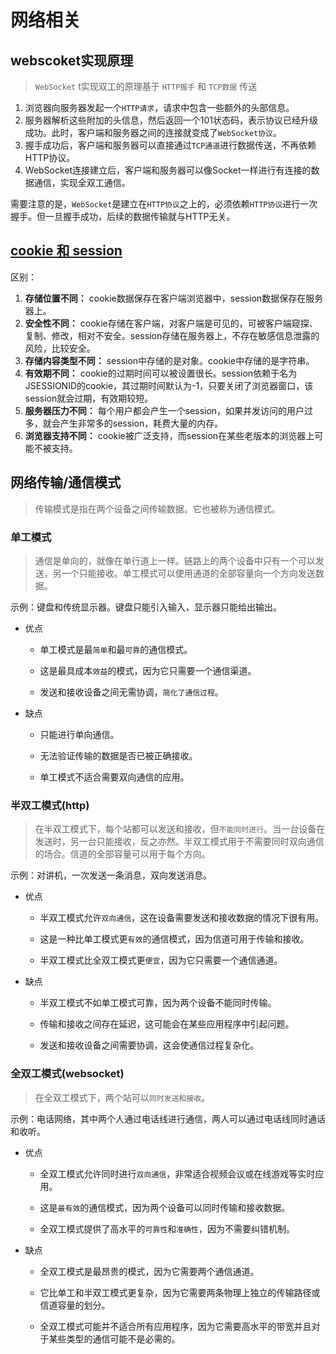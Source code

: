 # 网络相关

## webscoket实现原理

> `WebSocket` t实现双工的原理基于 `HTTP握手` 和 `TCP数据` 传送

1. 浏览器向服务器发起一个`HTTP请求`，请求中包含一些额外的头部信息。
2. 服务器解析这些附加的头信息，然后返回一个101状态码，表示协议已经升级成功。此时，客户端和服务器之间的连接就变成了`WebSocket协议`。
3. 握手成功后，客户端和服务器可以直接通过`TCP通道`进行数据传送，不再依赖HTTP协议。
4. WebSocket连接建立后，客户端和服务器可以像Socket一样进行有连接的数据通信，实现全双工通信。

需要注意的是，`WebSocket`是建立在`HTTP协议`之上的，必须依赖`HTTP协议`进行一次握手。但一旦握手成功，后续的数据传输就与HTTP无关。

## [cookie 和 session](https://blog.csdn.net/qq_39872626/article/details/124690775?utm_medium=distribute.pc_relevant.none-task-blog-2~default~baidujs_baidulandingword~default-4-124690775-blog-123384416.235^v38^pc_relevant_sort_base1&spm=1001.2101.3001.4242.3&utm_relevant_index=7)

区别：

1. **存储位置不同：** cookie数据保存在客户端浏览器中，session数据保存在服务器上。
2. **安全性不同：** cookie存储在客户端，对客户端是可见的，可被客户端窥探、复制、修改，相对不安全。session存储在服务器上，不存在敏感信息泄露的风险，比较安全。
3. **存储内容类型不同：** session中存储的是对象。cookie中存储的是字符串。
4. **有效期不同：** cookie的过期时间可以被设置很长。session依赖于名为JSESSIONID的cookie，其过期时间默认为-1，只要关闭了浏览器窗口，该session就会过期，有效期较短。
5. **服务器压力不同：** 每个用户都会产生一个session，如果并发访问的用户过多，就会产生非常多的session，耗费大量的内存。
6. **浏览器支持不同：** cookie被广泛支持，而session在某些老版本的浏览器上可能不被支持。

## 网络传输/通信模式

> 传输模式是指在两个设备之间传输数据。它也被称为通信模式。

### 单工模式

> 通信是单向的，就像在单行道上一样。链路上的两个设备中只有一个可以发送，另一个只能接收。单工模式可以使用通道的全部容量向一个方向发送数据。

示例：键盘和传统显示器。键盘只能引入输入，显示器只能给出输出。

+ 优点

  + 单工模式是最`简单`和最`可靠`的通信模式。

  + 这是最具成本`效益`的模式，因为它只需要一个通信渠道。

  + 发送和接收设备之间无需协调，`简化了通信过程`。

+ 缺点

  + 只能进行单向通信。

  + 无法验证传输的数据是否已被正确接收。

  + 单工模式不适合需要双向通信的应用。

### 半双工模式(http)

> 在半双工模式下，每个站都可以发送和接收，但`不能同时进行`。当一台设备在发送时，另一台只能接收，反之亦然。半双工模式用于不需要同时双向通信的场合。信道的全部容量可以用于每个方向。

示例：对讲机，一次发送一条消息，双向发送消息。

+ 优点

  + 半双工模式允许`双向通信`，这在设备需要发送和接收数据的情况下很有用。

  + 这是一种比单工模式更`有效`的通信模式，因为信道可用于传输和接收。

  + 半双工模式比全双工模式更`便宜`，因为它只需要一个通信通道。

+ 缺点

  + 半双工模式不如单工模式可靠，因为两个设备不能同时传输。

  + 传输和接收之间存在延迟，这可能会在某些应用程序中引起问题。

  + 发送和接收设备之间需要协调，这会使通信过程复杂化。

### 全双工模式(websocket)

> 在全双工模式下，两个站可以`同时发送和接收`。

示例：电话网络，其中两个人通过电话线进行通信，两人可以通过电话线同时通话和收听。

+ 优点

  + 全双工模式允许同时进行`双向通信`，非常适合视频会议或在线游戏等实时应用。

  + 这是`最有效`的通信模式，因为两个设备可以同时传输和接收数据。

  + 全双工模式提供了高水平的`可靠性`和`准确性`，因为不需要纠错机制。

+ 缺点

  + 全双工模式是最昂贵的模式，因为它需要两个通信通道。

  + 它比单工和半双工模式更复杂，因为它需要两条物理上独立的传输路径或信道容量的划分。

  + 全双工模式可能并不适合所有应用程序，因为它需要高水平的带宽并且对于某些类型的通信可能不是必需的。

